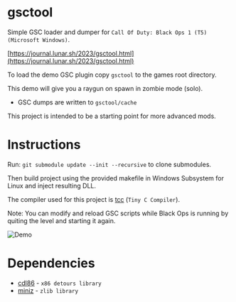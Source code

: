 # gsctool

Simple GSC loader and dumper for `Call Of Duty: Black Ops 1 (T5) (Microsoft Windows)`.

[https://journal.lunar.sh/2023/gsctool.html](https://journal.lunar.sh/2023/gsctool.html)

To load the demo GSC plugin copy `gsctool` to the games root directory.

This demo will give you a raygun on spawn in zombie mode (solo). 

* GSC dumps are written to `gsctool/cache`

This project is intended to be a starting point for more advanced mods.

# Instructions

Run: `git submodule update --init --recursive` to clone submodules.

Then build project using the provided makefile in Windows Subsystem for Linux
and inject resulting DLL.

The compiler used for this project is [tcc](https://github.com/lunarjournal/tcc) (`Tiny C Compiler`).

Note: You can modify and reload GSC scripts while Black Ops is running by quiting
the level and starting it again.

![Demo](https://raw.githubusercontent.com/lunarjournal/gsctool/main/images/demo.png)

# Dependencies

* [cdl86](https://github.com/lunarjournal/cdl86) - `x86 detours library`
* [miniz](https://github.com/lunarjournal/miniz) - `zlib library`
